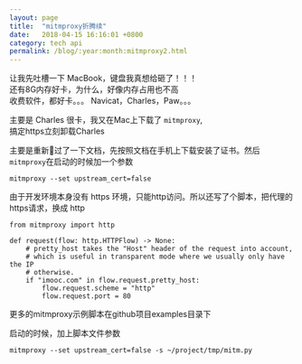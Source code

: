 ```yaml
---
layout: page
title:  "mitmproxy折腾续"
date:   2018-04-15 16:16:01 +0800
category: tech api
permalink: /blog/:year:month:mitmproxy2.html
---
```


让我先吐槽一下 MacBook，键盘我真想给砸了！！！  
还有8G内存好卡，为什么，好像内存占用也不高  
收费软件，都好卡。。。 Navicat，Charles，Paw。。。 

主要是 Charles 很卡，我又在Mac上下载了 `mitmproxy`,   
搞定https立刻卸载Charles

主要是重新过了一下文档，先按照文档在手机上下载安装了证书。然后`mitmproxy`在启动的时候加一个参数
```
mitmproxy --set upstream_cert=false
```

由于开发环境本身没有 https 环境，只能http访问。所以还写了个脚本，把代理的https请求，换成 http
```
from mitmproxy import http

def request(flow: http.HTTPFlow) -> None:
    # pretty_host takes the "Host" header of the request into account,
    # which is useful in transparent mode where we usually only have the IP
    # otherwise.
    if "imooc.com" in flow.request.pretty_host:
        flow.request.scheme = "http"
        flow.request.port = 80
```

更多的mitmproxy示例脚本在github项目examples目录下

启动的时候，加上脚本文件参数
```
mitmproxy --set upstream_cert=false -s ~/project/tmp/mitm.py
```
